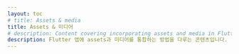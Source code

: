 ```yaml
---
layout: toc
# title: Assets & media
title: Assets & 미디어
# description: Content covering incorporating assets and media in Flutter apps.
description: Flutter 앱에 assets과 미디어를 통합하는 방법을 다루는 콘텐츠입니다.
---
```

